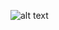 ![alt text](https://yandex.ru/images/search?from=tabbar&text=typescript&pos=0&img_url=https%3A%2F%2Fstatic.tildacdn.com%2Ftild6134-3436-4034-b234-633936386463%2Ftypescript.svg&rpt=simage)
